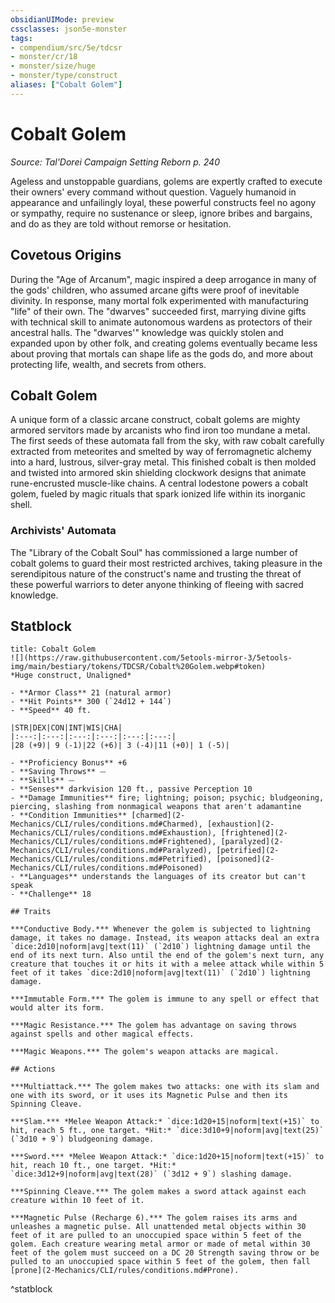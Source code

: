 ```yaml
---
obsidianUIMode: preview
cssclasses: json5e-monster
tags:
- compendium/src/5e/tdcsr
- monster/cr/18
- monster/size/huge
- monster/type/construct
aliases: ["Cobalt Golem"]
---
```

# Cobalt Golem
*Source: Tal'Dorei Campaign Setting Reborn p. 240*  

Ageless and unstoppable guardians, golems are expertly crafted to execute their owners' every command without question. Vaguely humanoid in appearance and unfailingly loyal, these powerful constructs feel no agony or sympathy, require no sustenance or sleep, ignore bribes and bargains, and do as they are told without remorse or hesitation.

## Covetous Origins

During the "Age of Arcanum", magic inspired a deep arrogance in many of the gods' children, who assumed arcane gifts were proof of inevitable divinity. In response, many mortal folk experimented with manufacturing "life" of their own. The "dwarves" succeeded first, marrying divine gifts with technical skill to animate autonomous wardens as protectors of their ancestral halls. The "dwarves'" knowledge was quickly stolen and expanded upon by other folk, and creating golems eventually became less about proving that mortals can shape life as the gods do, and more about protecting life, wealth, and secrets from others.

## Cobalt Golem

A unique form of a classic arcane construct, cobalt golems are mighty armored servitors made by arcanists who find iron too mundane a metal. The first seeds of these automata fall from the sky, with raw cobalt carefully extracted from meteorites and smelted by way of ferromagnetic alchemy into a hard, lustrous, silver-gray metal. This finished cobalt is then molded and twisted into armored skin shielding clockwork designs that animate rune-encrusted muscle-like chains. A central lodestone powers a cobalt golem, fueled by magic rituals that spark ionized life within its inorganic shell.

### Archivists' Automata

The "Library of the Cobalt Soul" has commissioned a large number of cobalt golems to guard their most restricted archives, taking pleasure in the serendipitous nature of the construct's name and trusting the threat of these powerful warriors to deter anyone thinking of fleeing with sacred knowledge.

## Statblock

```ad-statblock
title: Cobalt Golem
![](https://raw.githubusercontent.com/5etools-mirror-3/5etools-img/main/bestiary/tokens/TDCSR/Cobalt%20Golem.webp#token)
*Huge construct, Unaligned*

- **Armor Class** 21 (natural armor)
- **Hit Points** 300 (`24d12 + 144`)
- **Speed** 40 ft.

|STR|DEX|CON|INT|WIS|CHA|
|:---:|:---:|:---:|:---:|:---:|:---:|
|28 (+9)| 9 (-1)|22 (+6)| 3 (-4)|11 (+0)| 1 (-5)|

- **Proficiency Bonus** +6
- **Saving Throws** ⏤
- **Skills** ⏤
- **Senses** darkvision 120 ft., passive Perception 10
- **Damage Immunities** fire; lightning; poison; psychic; bludgeoning, piercing, slashing from nonmagical weapons that aren't adamantine
- **Condition Immunities** [charmed](2-Mechanics/CLI/rules/conditions.md#Charmed), [exhaustion](2-Mechanics/CLI/rules/conditions.md#Exhaustion), [frightened](2-Mechanics/CLI/rules/conditions.md#Frightened), [paralyzed](2-Mechanics/CLI/rules/conditions.md#Paralyzed), [petrified](2-Mechanics/CLI/rules/conditions.md#Petrified), [poisoned](2-Mechanics/CLI/rules/conditions.md#Poisoned)
- **Languages** understands the languages of its creator but can't speak
- **Challenge** 18

## Traits

***Conductive Body.*** Whenever the golem is subjected to lightning damage, it takes no damage. Instead, its weapon attacks deal an extra `dice:2d10|noform|avg|text(11)` (`2d10`) lightning damage until the end of its next turn. Also until the end of the golem's next turn, any creature that touches it or hits it with a melee attack while within 5 feet of it takes `dice:2d10|noform|avg|text(11)` (`2d10`) lightning damage.

***Immutable Form.*** The golem is immune to any spell or effect that would alter its form.

***Magic Resistance.*** The golem has advantage on saving throws against spells and other magical effects.

***Magic Weapons.*** The golem's weapon attacks are magical.

## Actions

***Multiattack.*** The golem makes two attacks: one with its slam and one with its sword, or it uses its Magnetic Pulse and then its Spinning Cleave.

***Slam.*** *Melee Weapon Attack:* `dice:1d20+15|noform|text(+15)` to hit, reach 5 ft., one target. *Hit:* `dice:3d10+9|noform|avg|text(25)` (`3d10 + 9`) bludgeoning damage.

***Sword.*** *Melee Weapon Attack:* `dice:1d20+15|noform|text(+15)` to hit, reach 10 ft., one target. *Hit:* `dice:3d12+9|noform|avg|text(28)` (`3d12 + 9`) slashing damage.

***Spinning Cleave.*** The golem makes a sword attack against each creature within 10 feet of it.

***Magnetic Pulse (Recharge 6).*** The golem raises its arms and unleashes a magnetic pulse. All unattended metal objects within 30 feet of it are pulled to an unoccupied space within 5 feet of the golem. Each creature wearing metal armor or made of metal within 30 feet of the golem must succeed on a DC 20 Strength saving throw or be pulled to an unoccupied space within 5 feet of the golem, then fall [prone](2-Mechanics/CLI/rules/conditions.md#Prone).
```
^statblock